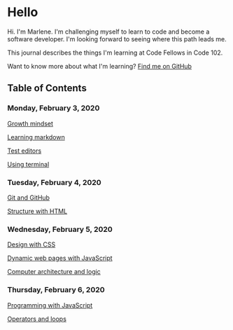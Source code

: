 # Hello
Hi. I'm Marlene. I'm challenging myself to learn to code and become a software developer. I'm looking forward to seeing where this path leads me.

This journal describes the things I'm learning at Code Fellows in Code 102. 

Want to know more about what I'm learning? [Find me on GitHub](https://github.com/marlene-rinker)

## Table of Contents
### Monday, February 3, 2020
[Growth mindset](https://marlene-rinker.github.io/learning-journal/growth-mindset)

[Learning markdown](https://marlene-rinker.github.io/learning-journal/learning-markdown)

[Test editors](https://marlene-rinker.github.io/learning-journal/text-editors)

[Using terminal](https://marlene-rinker.github.io/learning-journal/using-terminal)

### Tuesday, February 4, 2020
[Git and GitHub](https://marlene-rinker.github.io/learning-journal/git-and-github)

[Structure with HTML](https://marlene-rinker.github.io/learning-journal/structure-with-html)

### Wednesday, February 5, 2020
[Design with CSS](https://marlene-rinker.github.io/learning-journal/design-with-css)

[Dynamic web pages with JavaScript](https://marlene-rinker.github.io/learning-journal/dynamic-pages-javascript)

[Computer architecture and logic](https://marlene-rinker.github.io/learning-journal/computer-architecture-and-logic)

### Thursday, February 6, 2020

[Programming with JavaScript](https://marlene-rinker.github.io/learning-journal/programming-with-javascript)

[Operators and loops](https://marlene-rinker.github.io/learning-journal/operators-and-loops)

